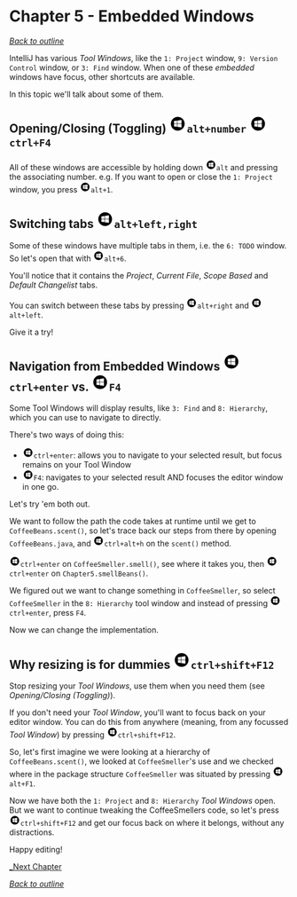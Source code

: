 # Chapter 5 - Embedded Windows
[_Back to outline_](outline.md)

IntelliJ has various _Tool Windows_, like the `1: Project` window, `9: Version Control` window, or `3: Find` window. When one of these _embedded_ windows have focus, other shortcuts are available.

In this topic we'll talk about some of them.

## Opening/Closing (Toggling) ![Windows](icons/glyph-windows-32.png)`alt+number` ![Windows](icons/glyph-windows-32.png)`ctrl+F4`
All of these windows are accessible by holding down ![Windows](icons/glyph-windows-20.png)`alt` and pressing the associating number.
e.g. If you want to open or close the `1: Project` window, you press ![Windows](icons/glyph-windows-20.png)`alt+1`.

## Switching tabs ![Windows](icons/glyph-windows-32.png)`alt+left,right`
Some of these windows have multiple tabs in them, i.e. the `6: TODO` window. So let's open that with ![Windows](icons/glyph-windows-20.png)`alt+6`.

You'll notice that it contains the _Project_, _Current File_, _Scope Based_ and _Default Changelist_ tabs.

You can switch between these tabs by pressing ![Windows](icons/glyph-windows-20.png)`alt+right` and ![Windows](icons/glyph-windows-20.png)`alt+left`.

Give it a try!

## Navigation from Embedded Windows ![Windows](icons/glyph-windows-32.png)`ctrl+enter` vs. ![Windows](icons/glyph-windows-32.png)`F4`
Some Tool Windows will display results, like `3: Find` and `8: Hierarchy`, which you can use to navigate to directly.

There's two ways of doing this:
* ![Windows](icons/glyph-windows-20.png)`ctrl+enter`: allows you to navigate to your selected result, but focus remains on your Tool Window
* ![Windows](icons/glyph-windows-20.png)`F4`: navigates to your selected result AND focuses the editor window in one go.

Let's try 'em both out.

We want to follow the path the code takes at runtime until we get to `CoffeeBeans.scent()`, so let's trace back our steps from there by opening `CoffeeBeans.java`, and ![Windows](icons/glyph-windows-20.png)`ctrl+alt+h` on the `scent()` method.

![Windows](icons/glyph-windows-20.png)`ctrl+enter` on `CoffeeSmeller.smell()`, see where it takes you, then ![Windows](icons/glyph-windows-20.png)`ctrl+enter` on `Chapter5.smellBeans()`.

We figured out we want to change something in `CoffeeSmeller`, so select `CoffeeSmeller` in the `8: Hierarchy` tool window and instead of pressing ![Windows](icons/glyph-windows-20.png)`ctrl+enter`, press `F4`.

Now we can change the implementation.

## Why resizing is for dummies ![Windows](icons/glyph-windows-32.png)`ctrl+shift+F12`
Stop resizing your _Tool Windows_, use them when you need them (see _Opening/Closing (Toggling)_).

If you don't need your _Tool Window_, you'll want to focus back on your editor window. You can do this from anywhere (meaning, from any focussed _Tool Window_) by pressing ![Windows](icons/glyph-windows-20.png)`ctrl+shift+F12`.

So, let's first imagine we were looking at a hierarchy of `CoffeeBeans.scent()`, we looked at `CoffeeSmeller`'s use and we checked where in the package structure `CoffeeSmeller` was situated by pressing ![Windows](icons/glyph-windows-20.png)`alt+F1`.

Now we have both the `1: Project` and `8: Hierarchy` _Tool Windows_ open. But we want to continue tweaking the CoffeeSmellers code, so let's press ![Windows](icons/glyph-windows-20.png)`ctrl+shift+F12` and get our focus back on where it belongs, without any distractions.

Happy editing!

[_Next Chapter](chapter6.md)

[_Back to outline_](outline.md)
